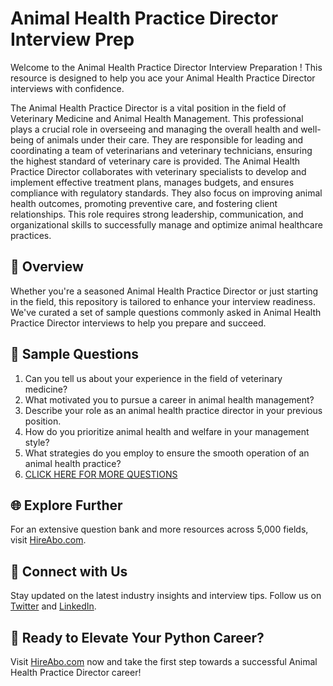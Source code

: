 # Animal Health Practice Director Interview Prep

Welcome to the Animal Health Practice Director Interview Preparation ! This resource is designed to help you ace your Animal Health Practice Director interviews with confidence.

The Animal Health Practice Director is a vital position in the field of Veterinary Medicine and Animal Health Management. This professional plays a crucial role in overseeing and managing the overall health and well-being of animals under their care. They are responsible for leading and coordinating a team of veterinarians and veterinary technicians, ensuring the highest standard of veterinary care is provided. The Animal Health Practice Director collaborates with veterinary specialists to develop and implement effective treatment plans, manages budgets, and ensures compliance with regulatory standards. They also focus on improving animal health outcomes, promoting preventive care, and fostering client relationships. This role requires strong leadership, communication, and organizational skills to successfully manage and optimize animal healthcare practices.

## 🚀 Overview

Whether you're a seasoned Animal Health Practice Director or just starting in the field, this repository is tailored to enhance your interview readiness. We've curated a set of sample questions commonly asked in Animal Health Practice Director interviews to help you prepare and succeed.

## 📝 Sample Questions

1. Can you tell us about your experience in the field of veterinary medicine?
2. What motivated you to pursue a career in animal health management?
3. Describe your role as an animal health practice director in your previous position.
4. How do you prioritize animal health and welfare in your management style?
5. What strategies do you employ to ensure the smooth operation of an animal health practice?
6. [CLICK HERE FOR MORE QUESTIONS](https://hireabo.com/job/24_3_3/Animal%20Health%20Practice%20Director)

## 🌐 Explore Further

For an extensive question bank and more resources across 5,000 fields, visit [HireAbo.com](https://www.hireabo.com).

## 📱 Connect with Us

Stay updated on the latest industry insights and interview tips. Follow us on [Twitter](https://twitter.com/hireabo) and [LinkedIn](https://www.linkedin.com/in/hire-abo-3609972a8/).

## 🚀 Ready to Elevate Your Python Career?

Visit [HireAbo.com](https://www.hireabo.com) now and take the first step towards a successful Animal Health Practice Director career!